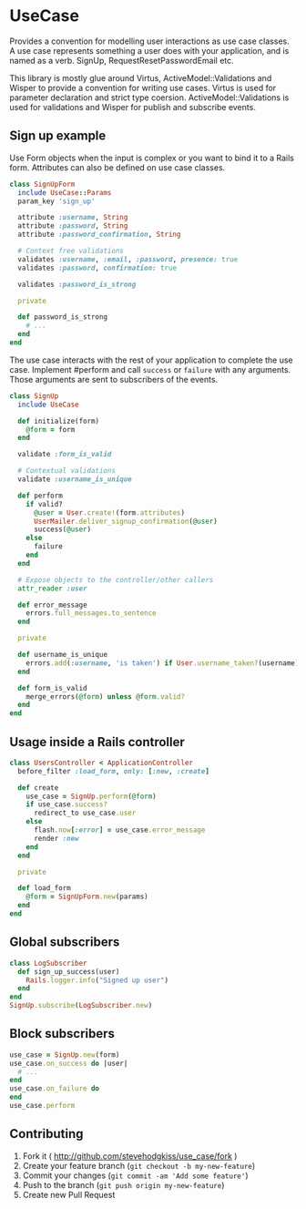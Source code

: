# UseCase

Provides a convention for modelling user interactions as use case classes. A
use case represents something a user does with your application, and is named
as a verb. SignUp, RequestResetPasswordEmail etc.

This library is mostly glue around Virtus, ActiveModel::Validations and Wisper
to provide a convention for writing use cases.  Virtus is used for parameter
declaration and strict type coersion.  ActiveModel::Validations is used for
validations and Wisper for publish and subscribe events.

## Sign up example

Use Form objects when the input is complex or you want to bind it to a Rails
form. Attributes can also be defined on use case classes.

```ruby
class SignUpForm
  include UseCase::Params
  param_key 'sign_up'

  attribute :username, String
  attribute :password, String
  attribute :password_confirmation, String

  # Context free validations
  validates :username, :email, :password, presence: true
  validates :password, confirmation: true

  validates :password_is_strong

  private

  def password_is_strong
    # ...
  end
end
```

The use case interacts with the rest of your application to complete the use case. Implement #perform and call `success` or `failure` with any arguments. Those arguments are sent to subscribers of the events.

```ruby
class SignUp
  include UseCase

  def initialize(form)
    @form = form
  end

  validate :form_is_valid

  # Contextual validations
  validate :username_is_unique

  def perform
    if valid?
      @user = User.create!(form.attributes)
      UserMailer.deliver_signup_confirmation(@user)
      success(@user)
    else
      failure
    end
  end

  # Expose objects to the controller/other callers
  attr_reader :user

  def error_message
    errors.full_messages.to_sentence
  end

  private

  def username_is_unique
    errors.add(:username, 'is taken') if User.username_taken?(username)
  end

  def form_is_valid
    merge_errors(@form) unless @form.valid?
  end
end
```

## Usage inside a Rails controller

```ruby
class UsersController < ApplicationController
  before_filter :load_form, only: [:new, :create]

  def create
    use_case = SignUp.perform(@form)
    if use_case.success?
      redirect_to use_case.user
    else
      flash.now[:error] = use_case.error_message
      render :new
    end
  end

  private

  def load_form
    @form = SignUpForm.new(params)
  end
end
```

## Global subscribers

```ruby
class LogSubscriber
  def sign_up_success(user)
    Rails.logger.info("Signed up user")
  end
end
SignUp.subscribe(LogSubscriber.new)
```

## Block subscribers

```ruby
use_case = SignUp.new(form)
use_case.on_success do |user|
  # ...
end
use_case.on_failure do
end
use_case.perform
```

## Contributing

1. Fork it ( http://github.com/stevehodgkiss/use_case/fork )
2. Create your feature branch (`git checkout -b my-new-feature`)
3. Commit your changes (`git commit -am 'Add some feature'`)
4. Push to the branch (`git push origin my-new-feature`)
5. Create new Pull Request
